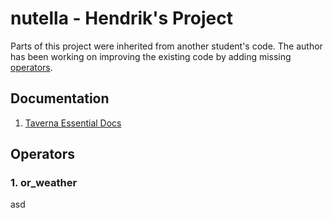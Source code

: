 # nutella - Hendrik's Project

Parts of this project were inherited from another student's code. The author has been working on improving the existing code by adding missing [operators](#Operators).

## Documentation

1. [Taverna Essential Docs](taverna_doc.md)

## Operators

### 1. or_weather

asd

